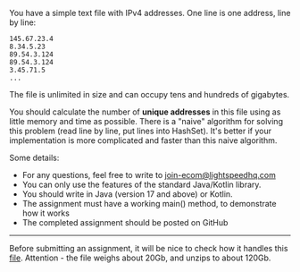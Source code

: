 You have a simple text file with IPv4 addresses. One line is one address, line by line:

```
145.67.23.4
8.34.5.23
89.54.3.124
89.54.3.124
3.45.71.5
...
```

The file is unlimited in size and can occupy tens and hundreds of gigabytes.

You should calculate the number of __unique addresses__ in this file using as little memory and time as possible. 
There is a "naive" algorithm for solving this problem (read line by line, put lines into HashSet). 
It's better if your implementation is more complicated and faster than this naive algorithm.

Some details:
- For any questions, feel free to write to join-ecom@lightspeedhq.com
- You can only use the features of the standard Java/Kotlin library.
- You should write in Java (version 17 and above) or Kotlin.
- The assignment must have a working main() method, to demonstrate how it works
- The completed assignment should be posted on GitHub

---
Before submitting an assignment, it will be nice to check how it handles this [file](https://ecwid-vgv-storage.s3.eu-central-1.amazonaws.com/ip_addresses.zip). Attention - the file weighs about 20Gb, and unzips to about 120Gb.
